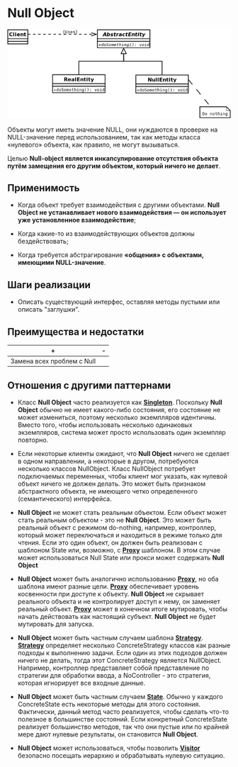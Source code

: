 # Null Object

![UML](/src/AdditionalDocs/uml/Null_Object.png)

 Объекты могут иметь значение NULL, они нуждаются в проверке на NULL-значение перед использованием, так как методы класса «нулевого» объекта, как правило, не могут вызываться.

Целью **Null-object является инкапсулирование отсутствия объекта путём замещения его другим объектом, который ничего не делает**.

## Применимость

- Когда объект требует взаимодействия с другими объектами. **Null Object не устанавливает нового взаимодействия — он использует уже установленное взаимодействие**;

- Когда какие-то из взаимодействующих объектов должны бездействовать;

- Когда требуется абстрагирование **«общения» с объектами, имеющими NULL-значение**.

## Шаги реализации

- Описать существующий интерфес, оставляя методы пустыми или описать "заглушки".

## Преимущества и недостатки

| + | - |
| ------ | ------ |
|Замена всех проблем с Null|

## Отношения с другими паттернами

- Класс **Null Object** часто реализуется как [**Singleton**][Singleton]. Поскольку **Null Object** обычно не имеет какого-либо состояния, его состояние не может измениться, поэтому несколько экземпляров идентичны. Вместо того, чтобы использовать несколько одинаковых экземпляров, система может просто использовать один экземпляр повторно.

- Если некоторые клиенты ожидают, что **Null Object** ничего не сделает в одном направлении, а некоторые в другом, потребуются несколько классов NullObject. Класс NullObject потребует подключаемых переменных, чтобы клиент мог указать, как нулевой объект ничего не должен делать. Это может быть признаком абстрактного объекта, не имеющего четко определенного (семантического) интерфейса.

- **Null Object** не может стать реальным объектом. Если объект может стать реальным объектом - это не **Null Object**. Это может быть реальный объект с режимом do-nothing, например, контроллер, который может переключаться и находиться в режиме только для чтения. Если это один объект, он должен быть реализован с шаблоном State или, возможно, с  [**Proxy**][Proxy] шаблоном. В этом случае может использоваться Null State или прокси может содержать **Null Object**

- **Null Object** может быть аналогично использованию [**Proxy**][Proxy], но оба шаблона имеют разные цели. [**Proxy**][Proxy] обеспечивает уровень косвенности при доступе к объекту. **Null Object** не скрывает реального объекта и не контролирует доступ к нему, он заменяет реальный объект. [**Proxy**][Proxy] может в конечном итоге мутировать, чтобы начать действовать как настоящий субъект. **Null Object** не будет мутировать для запуска.

- **Null Object** может быть частным случаем шаблона [**Strategy**][Strategy]. [**Strategy**][Strategy] определяет несколько ConcreteStrategy классов как разные подходы к выполнению задачи. Если один из этих подходов должен ничего не делать, тогда этот ConcreteStrategy является NullObject. Например, контроллер представляет собой представление по стратегии для обработки ввода, а NoController - это стратегия, которая игнорирует все входные данные.

- **Null Object** может быть частным случаем [**State**][State]. Обычно у каждого ConcreteState есть некоторые методы для этого состояния. Фактически, данный метод часто реализуется, чтобы сделать что-то полезное в большинстве состояний. Если конкретный ConcreteState реализует большинство методов, так что они пустые или по крайней мере дают нулевые результаты, он становится **Null Object**.

- **Null Object** может использоваться, чтобы позволить [**Visitor**][Visitor] безопасно посещать иерархию и обрабатывать нулевую ситуацию.
  

[Abstract_Factory]: </src/Creational/Factorys/Abstract_Factory/Abstract_Factory.md>
[Factory_Method]: </src/Creational/Factorys/Factory_Method/Factory_Method.md>
[Object_Pool]: </src/Creational/Object_Pool/Object_Pool.md>
[Builder]: </src/Creational/Builder/Builder.md>
[Prototype]: </src/Creational/Prototype/Prоtotype.md>
[Singleton]: </src/Creational/Singleton/Singleton.md>

[Adapter]: </src/Structural/Adapter/Adapter.md>
[Bridge]: </src/Structural/Bridge/Bridge.md>
[Composite]: </src/Structural/Composite/Composite.md>
[Decorator]: </src/Structural/Decorator/Decorator.md>
[Facade]: </src/Structural/Facade/Facade.md>
[Flyweight]: </src/Structural/Flyweight/Flyweight.md>
[Proxy]: </src/Structural/Proxy/Proxy.md>
[Private_Class_Data]: </src/Structural/Private_Class_Data/Private_Class_Data.md>


[Chain_of_Responsibility]: </src/Behavioral/Chain_of_Responsibility/Chain_of_Responsibility.md>
[Command]: </src/Behavioral/Command/Command.md>
[Iterator]: </src/Behavioral/Iterator/Iterator.md>
[Mediator]: </src/Behavioral/Mediator/Mediator.md>
[Memento]: </src/Behavioral/Memento/Memento.md>
[Observer]: </src/Behavioral/Observer/Observer.md>
[State]: </src/Behavioral/State/State.md>
[Strategy]: </src/Behavioral/Strategy/Strategy.md>
[Template_Method]: </src/Behavioral/Template_Method/Template_Method.md>
[Visitor]: </src/Behavioral/Visitor/Visitor.md>
[Null_Object]: </src/Behavioral/Null_Object/Null_Object.md>